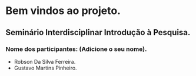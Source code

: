# Bem vindos ao projeto.

## Seminário Interdisciplinar Introdução à Pesquisa.

### Nome dos participantes: (Adicione o seu nome).

- Robson Da Silva Ferreira.
- Gustavo Martins Pinheiro.
